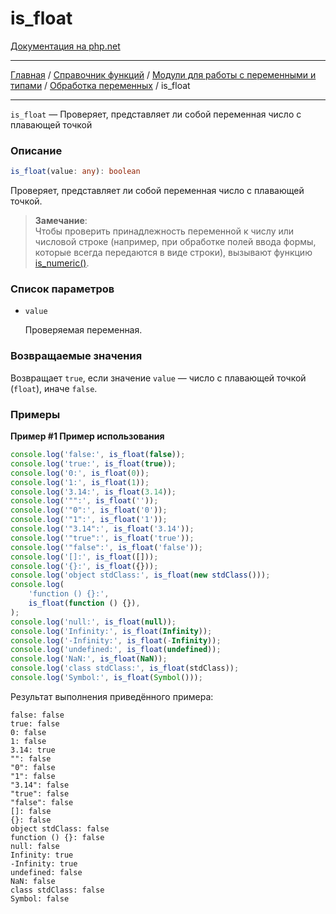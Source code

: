 # is_float

[Документация на php.net](https://www.php.net/manual/ru/function.is-float.php)

---

[Главная](../../../../../README.md) / [Справочник функций](../../../../funcref.md) /
[Модули для работы с переменными и типами](../../../vartype.md) /
[Обработка переменных](../../var.md) / is_float

---

`is_float` — Проверяет, представляет ли собой переменная число с плавающей точкой

### Описание

```ts
is_float(value: any): boolean
```

Проверяет, представляет ли собой переменная число с плавающей точкой.

> **Замечание**:<br> Чтобы проверить принадлежность переменной к числу или числовой строке
> (например, при обработке полей ввода формы, которые всегда передаются в виде строки), вызывают
> функцию [is_numeric()](./is_numeric.md).

### Список параметров

-   `value`

    Проверяемая переменная.

### Возвращаемые значения

Возвращает `true`, если значение `value` — число с плавающей точкой (`float`), иначе `false`.

### Примеры

**Пример #1 Пример использования**

```js
console.log('false:', is_float(false));
console.log('true:', is_float(true));
console.log('0:', is_float(0));
console.log('1:', is_float(1));
console.log('3.14:', is_float(3.14));
console.log('"":', is_float(''));
console.log('"0":', is_float('0'));
console.log('"1":', is_float('1'));
console.log('"3.14":', is_float('3.14'));
console.log('"true":', is_float('true'));
console.log('"false":', is_float('false'));
console.log('[]:', is_float([]));
console.log('{}:', is_float({}));
console.log('object stdClass:', is_float(new stdClass()));
console.log(
    'function () {}:',
    is_float(function () {}),
);
console.log('null:', is_float(null));
console.log('Infinity:', is_float(Infinity));
console.log('-Infinity:', is_float(-Infinity));
console.log('undefined:', is_float(undefined));
console.log('NaN:', is_float(NaN));
console.log('class stdClass:', is_float(stdClass));
console.log('Symbol:', is_float(Symbol()));
```

Результат выполнения приведённого примера:

    false: false
    true: false
    0: false
    1: false
    3.14: true
    "": false
    "0": false
    "1": false
    "3.14": false
    "true": false
    "false": false
    []: false
    {}: false
    object stdClass: false
    function () {}: false
    null: false
    Infinity: true
    -Infinity: true
    undefined: false
    NaN: false
    class stdClass: false
    Symbol: false
